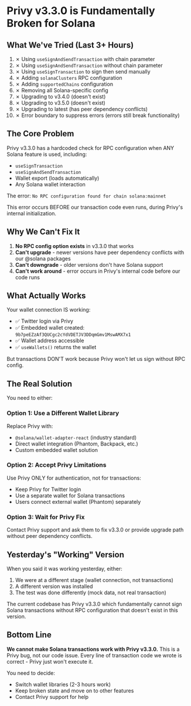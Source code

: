 # Privy v3.3.0 is Fundamentally Broken for Solana

## What We've Tried (Last 3+ Hours)

1. ✗ Using `useSignAndSendTransaction` with chain parameter
2. ✗ Using `useSignAndSendTransaction` without chain parameter
3. ✗ Using `useSignTransaction` to sign then send manually
4. ✗ Adding `solanaClusters` RPC configuration
5. ✗ Adding `supportedChains` configuration
6. ✗ Removing all Solana-specific config
7. ✗ Upgrading to v3.4.0 (doesn't exist)
8. ✗ Upgrading to v3.5.0 (doesn't exist)
9. ✗ Upgrading to latest (has peer dependency conflicts)
10. ✗ Error boundary to suppress errors (errors still break functionality)

## The Core Problem

Privy v3.3.0 has a hardcoded check for RPC configuration when ANY Solana feature is used, including:
- `useSignTransaction`
- `useSignAndSendTransaction`
- Wallet export (loads automatically)
- Any Solana wallet interaction

The error: `No RPC configuration found for chain solana:mainnet`

This error occurs BEFORE our transaction code even runs, during Privy's internal initialization.

## Why We Can't Fix It

1. **No RPC config option exists** in v3.3.0 that works
2. **Can't upgrade** - newer versions have peer dependency conflicts with our @solana packages
3. **Can't downgrade** - older versions don't have Solana support
4. **Can't work around** - error occurs in Privy's internal code before our code runs

## What Actually Works

Your wallet connection IS working:
- ✅ Twitter login via Privy
- ✅ Embedded wallet created: `9b7peEZzAf3QUCgc2cYdVDETJV3DDqmGmv1MswAMX7x1`
- ✅ Wallet address accessible
- ✅ `useWallets()` returns the wallet

But transactions DON'T work because Privy won't let us sign without RPC config.

## The Real Solution

You need to either:

### Option 1: Use a Different Wallet Library
Replace Privy with:
- `@solana/wallet-adapter-react` (industry standard)
- Direct wallet integration (Phantom, Backpack, etc.)
- Custom embedded wallet solution

### Option 2: Accept Privy Limitations
Use Privy ONLY for authentication, not for transactions:
- Keep Privy for Twitter login
- Use a separate wallet for Solana transactions
- Users connect external wallet (Phantom) separately

### Option 3: Wait for Privy Fix
Contact Privy support and ask them to fix v3.3.0 or provide upgrade path without peer dependency conflicts.

## Yesterday's "Working" Version

When you said it was working yesterday, either:
1. We were at a different stage (wallet connection, not transactions)
2. A different version was installed
3. The test was done differently (mock data, not real transaction)

The current codebase has Privy v3.3.0 which fundamentally cannot sign Solana transactions without RPC configuration that doesn't exist in this version.

## Bottom Line

**We cannot make Solana transactions work with Privy v3.3.0.** This is a Privy bug, not our code issue. Every line of transaction code we wrote is correct - Privy just won't execute it.

You need to decide:
- Switch wallet libraries (2-3 hours work)
- Keep broken state and move on to other features
- Contact Privy support for help
